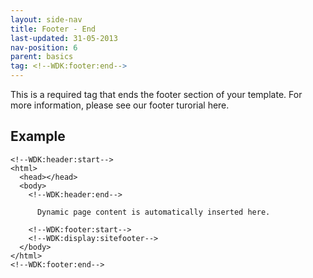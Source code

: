 ```yaml
---
layout: side-nav
title: Footer - End
last-updated: 31-05-2013
nav-position: 6
parent: basics
tag: <!--WDK:footer:end-->
---
```


This is a required tag that ends the footer section of your template.
For more information, please see our footer turorial here.

## Example

~~~
<!--WDK:header:start-->
<html>
  <head></head>
  <body>
    <!--WDK:header:end-->

      Dynamic page content is automatically inserted here.

    <!--WDK:footer:start-->
    <!--WDK:display:sitefooter-->
  </body>
</html>
<!--WDK:footer:end-->
~~~